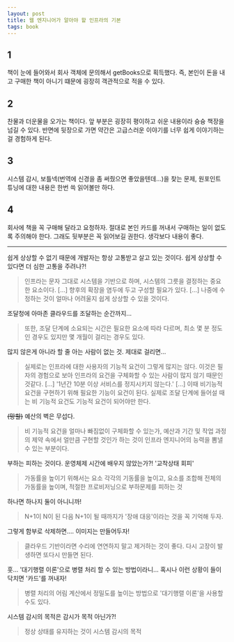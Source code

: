 ```yaml
---
layout: post
title: 웹 엔지니어가 알아야 할 인프라의 기본
tags: book
---
```


## 1
책이 눈에 들어와서 회사 객체에 문의해서 getBooks으로 획득했다. 즉, 본인이 돈을 내고 구매한 책이 아니기 떄문에 굉장히 객관적으로 적을 수 있다.

## 2
찬물과 더운물을 오가는 책이다. 앞 부분은 굉장히 평이하고 쉬운 내용이라 슝슝 책장을 넘길 수 있다. 반면에 뒷장으로 가면 약간은 고급스러운 이야기를 너무 쉽게 이야기하는 걸 경험하게 된다.

## 3
시스템 감시, 보틀넥(번역에 신경을 좀 써줬으면 좋았을텐데...)을 찾는 문제, 원포인트 튜닝에 대한 내용은 한번 쓱 읽어볼만 하다. 

## 4 
회사에 책을 꼭 구매해 달라고 요청하자. 절대로 본인 카드를 꺼내서 구매하는 일이 없도록 주의해야 한다. 그래도 뒷부분은 꼭 읽어보길 권한다. 생각보다 내용이 좋다.


-----

쉽게 상상할 수 없기 때문에 개발자는 항상 고통받고 살고 있는 것이다. 쉽게 상상할 수 있다면 더 심한 고통을 주려나?!
> 인프라는 문자 그대로 시스템을 기반으로 하며, 시스템의 그릇을 결정하는 중요한 요소이다. [...] 향후의 확장을 염두에 두고 구성할 필요가 있다. [...] 나중에 수정하는 것이 얼마나 어려울지 쉽게 상상할 수 있을 것이다.

조달청에 아마존 클라우드를 조달하는 순간까지...
> 또한, 조달 단계에 소요되는 시간은 필요한 요소에 따라 다르며, 최소 몇 분 정도인 경우도 있지만 몇 개월이 걸리는 경우도 있다.

많지 않은게 아니라 할 줄 아는 사람이 없는 것. 제대로 걸리면...
> 실제로는 인프라에 대한 사용자의 기능적 요건이 그렇게 많지는 않다. 이것은 필자의 경험으로 보아 인프라의 요건을 구체화할 수 있는 사람이 많지 않기 때문인 것같다. [...] '1년간 10분 이상 서비스를 정지시키지 않는다.' [...] 이때 비기능적 요건을 구현하기 위해 필요한 기능이 요건이 된다. 실제로 조달 단계에 들어설 때는 비 기능적 요건도 기능적 요건이 되어야만 한다.

~~(망할)~~ 예산의 벽은 무섭다.
> 비 기능적 요건을 얼마나 빠짐없이 구체화할 수 있는가, 예산과 기간 및 작업 과정의 제약 속에서 얼만큼 구현할 것인가 하는 것이 인프라 엔지니어의 능력을 뽐낼 수 있는 부분이다.

부하는 피하는 것이다. 운영체제 시간에 배우지 않았는가?! '교착상태 회피'
> 가동률을 높이기 위해서는 요소 각각의 기동률을 높이고, 요소를 조합해 전체의 가동률을 높이며, 적절한 프로비저닝으로 부하문제를 피하는 것

하나면 하나지 둘이 아니니까!
> N+1이 N이 된 다음 N+1이 될 때까지가 '장애 대응'이라는 것을 꼭 기억해 두자.

그렇게 함부로 삭제하면.... 이미지는 만들어두자!
> 클라우드 기반이라면 수리에 연연하지 말고 제거하는 것이 좋다. 다시 고장이 발생하면 또다시 만들면 된다.

훗... '대기행렬 이론'으로 병렬 처리 할 수 있는 방법이라니... 혹시나 이런 상황이 들이닥치면 '카드'를 꺼내자!
> 병렬 처리의 어림 계산에서 정밀도를 높이는 방법으로 '대기행렬 이론'을 사용할 수도 있다.

시스템 감시의 목적은 감시가 목적 아닌가?!
> 정상 상태를 유지하는 것이 시스템 감시의 목적














